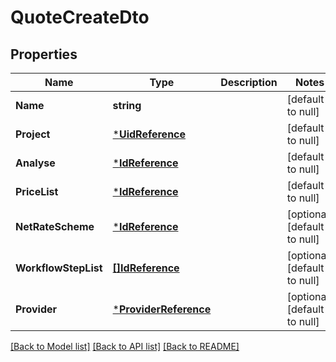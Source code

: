 # QuoteCreateDto

## Properties
Name | Type | Description | Notes
------------ | ------------- | ------------- | -------------
**Name** | **string** |  | [default to null]
**Project** | [***UidReference**](UidReference.md) |  | [default to null]
**Analyse** | [***IdReference**](IdReference.md) |  | [default to null]
**PriceList** | [***IdReference**](IdReference.md) |  | [default to null]
**NetRateScheme** | [***IdReference**](IdReference.md) |  | [optional] [default to null]
**WorkflowStepList** | [**[]IdReference**](IdReference.md) |  | [optional] [default to null]
**Provider** | [***ProviderReference**](ProviderReference.md) |  | [optional] [default to null]

[[Back to Model list]](../README.md#documentation-for-models) [[Back to API list]](../README.md#documentation-for-api-endpoints) [[Back to README]](../README.md)


